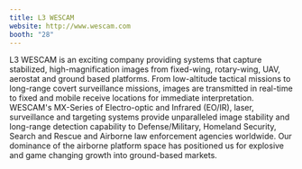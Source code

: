 ```yaml
---
title: L3 WESCAM
website: http://www.wescam.com
booth: "28"
---
```


L3 WESCAM is an exciting company providing systems that capture stabilized, high-magnification images from fixed-wing, rotary-wing, UAV, aerostat and ground based platforms. From low-altitude tactical missions to long-range covert surveillance missions, images are transmitted in real-time to fixed and mobile receive locations for immediate interpretation. WESCAM's MX-Series of Electro-optic and Infrared (EO/IR), laser, surveillance and targeting systems provide unparalleled image stability and long-range detection capability to Defense/Military, Homeland Security, Search and Rescue and Airborne law enforcement agencies worldwide. Our dominance of the airborne platform space has positioned us for explosive and game changing growth into ground-based markets.
